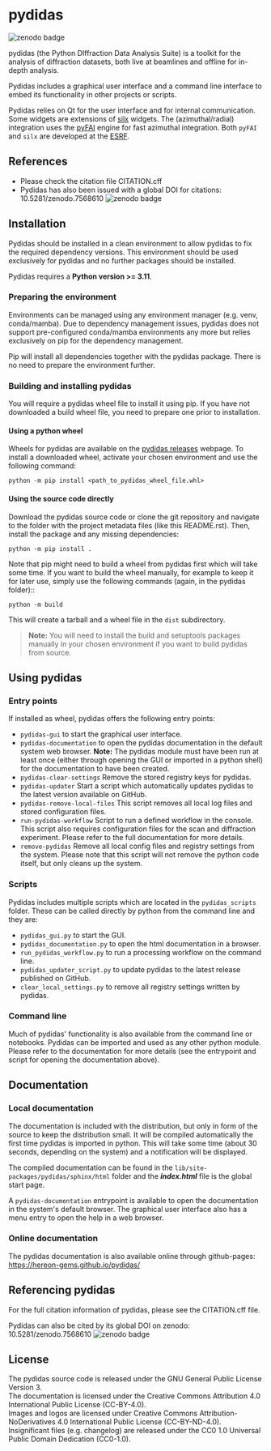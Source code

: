 <!---
    Copyright 2024, Helmholtz-Zentrum Hereon
    SPDX-License-Identifier: CC-BY-4.0
--->


# pydidas

![zenodo badge](https://zenodo.org/badge/DOI/10.5281/zenodo.7568610.svg)

pydidas (the Python DIffraction Data Analysis Suite) is a toolkit for
the analysis of diffraction datasets, both live at beamlines and
offline for in-depth analysis.

Pydidas includes a graphical user interface and a command line interface to
embed its functionality in other projects or scripts.

Pydidas relies on Qt for the user interface and for internal communication.
Some widgets are extensions of [silx](https://github.com/silx-kit/silx) widgets.
The (azimuthal/radial) integration uses the [pyFAI](https://github.com/silx-kit/pyFAI)
engine for fast azimuthal integration. Both ``pyFAI`` and ``silx`` are developed at
the [ESRF](https://www.esrf.fr/).


## References
* Please check the citation file CITATION.cff
* Pydidas has also been issued with a global DOI for citations: 10.5281/zenodo.7568610 
  ![zenodo badge](https://zenodo.org/badge/DOI/10.5281/zenodo.7568610.svg)


## Installation

Pydidas should be installed in a clean environment to allow pydidas to fix the
required dependency versions. This environment should be used exclusively for
pydidas and no further packages should be installed.

Pydidas requires a **Python version >= 3.11**.

### Preparing the environment

Environments can be managed using any environment manager (e.g. venv,
conda/mamba). Due to dependency management issues, pydidas does not support
pre-configured conda/mamba environments any more but relies exclusively on pip
for the dependency management.

Pip will install all dependencies together with the pydidas package.
There is no need to prepare the environment further.


### Building and installing pydidas

You will require a pydidas wheel file to install it using pip. If you have not
downloaded a build wheel file, you need to prepare one prior to installation.

#### Using a python wheel

Wheels for pydidas are available on the 
[pydidas releases](https://github.com/hereon-GEMS/pydidas/releases) webpage. 
To install a downloaded wheel, activate your chosen environment and use the 
following command:

    python -m pip install <path_to_pydidas_wheel_file.whl>

#### Using the source code directly

Download the pydidas source code or clone the git repository and navigate to the
folder with the project metadata files (like this README.rst). Then, install
the package and any missing dependencies:

    python -m pip install .

Note that pip might need to build a wheel from pydidas first which will take
some time. If you want to build the wheel manually, for example to keep it for
later use, simply use the following commands (again, in the pydidas folder)::

    python -m build

This will create a tarball and a wheel file in the ``dist`` subdirectory.

> **Note:** You will need to install the build and setuptools packages manually in 
> your chosen environment if you want to build pydidas from source.

## Using pydidas

### Entry points
If installed as wheel, pydidas offers the following entry points:

  - `pydidas-gui` to start the graphical user interface.
  - `pydidas-documentation` to open the pydidas documentation in the default system
    web browser. **Note:** The pydidas module must have been run at least once 
    (either through opening the GUI or imported in a python shell) for the 
    documentation to have been created. 
  - `pydidas-clear-settings` Remove the stored registry keys for pydidas. 
  - `pydidas-updater` Start a script which automatically updates pydidas to the latest
    version available on GitHub.
  - `pydidas-remove-local-files` This script removes all local log files and stored 
    configuration files.
  - `run-pydidas-workflow` Script to run a defined workflow in the console. This script
    also requires configuration files for the scan and diffraction experiment. Please
    refer to the full documentation for more details.
  - `remove-pydidas` Remove all local config files and registry settings from the 
    system. Please note that this script will not remove the python code itself, but 
    only cleans up the system.

### Scripts
Pydidas includes multiple scripts which are located in the `pydidas_scripts` folder.
These can be called directly by python from the command line and they are:
  - `pydidas_gui.py` to start the GUI.
  - `pydidas_documentation.py` to open the html documentation in a browser.
  - `run_pydidas_workflow.py` to run a processing workflow on the command line.
  - `pydidas_updater_script.py` to update pydidas to the latest release published on
    GitHub.
  - `clear_local_settings.py` to remove all registry settings written by pydidas.

### Command line
Much of pydidas' functionality is also available from the command line or notebooks.
Pydidas can be imported and used as any other python module. Please refer to the 
documentation for more details (see the entrypoint and script for opening the 
documentation above).

## Documentation

### Local documentation

The documentation is included with the distribution, but only in form of the source
to keep the distribution small. It will be compiled automatically the first time
pydidas is imported in python. This will take some time (about 30 seconds, depending on
the system) and a notification will be displayed.

The compiled documentation can be found in the
``lib/site-packages/pydidas/sphinx/html`` folder and the ***index.html*** file is the
global start page.

A ``pydidas-documentation`` entrypoint is available to open the documentation in the
system's default browser.
The graphical user interface also has a menu entry to open the help in a web browser.

### Online documentation

The pydidas documentation is also available online through github-pages:
https://hereon-gems.github.io/pydidas/

## Referencing pydidas

For the full citation  information of pydidas, please see the CITATION.cff file.

Pydidas can also be cited by its global DOI on zenodo: 10.5281/zenodo.7568610 
![zenodo badge](https://zenodo.org/badge/DOI/10.5281/zenodo.7568610.svg)


## License

The pydidas source code is released under the GNU General Public License
Version 3.  
The documentation is licensed under the Creative Commons Attribution 4.0
International Public License (CC-BY-4.0).  
Images and logos are licensed under Creative Commons Attribution-NoDerivatives
4.0 International Public License (CC-BY-ND-4.0).  
Insignificant files (e.g. changelog) are released under the CC0 1.0 Universal
Public Domain Dedication (CC0-1.0).  

